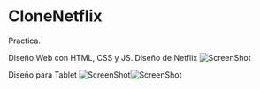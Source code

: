 # CloneNetflix
Practica.

Diseño Web con HTML, CSS y JS. Diseño de Netflix
![ScreenShot](https://raw.github.com/Gamas-G/CloneNetflix/master/img/Screen.png)

Diseño para Tablet
![ScreenShot](https://raw.github.com/Gamas-G/CloneNetflix/master/img/Screen2.png)![ScreenShot](https://raw.github.com/Gamas-G/CloneNetflix/master/img/Screen3.png)
